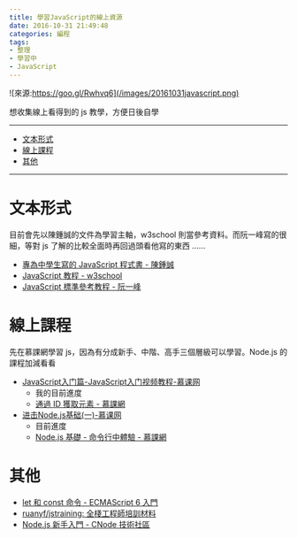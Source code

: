 ```yaml
---
title: 學習JavaScript的線上資源
date: 2016-10-31 21:49:48
categories: 編程
tags:
- 整理
- 學習中
- JavaScript
---
```


![來源:https://goo.gl/Rwhvq6](/images/20161031javascript.png)

想收集線上看得到的 js 教學，方便日後自學

<!-- more -->

---

<!-- toc -->

- [文本形式](#文本形式)
- [線上課程](#線上課程)
- [其他](#其他)

<!-- tocstop -->

---


# 文本形式

目前會先以陳鍾誠的文件為學習主軸，w3school 則當參考資料。而阮一峰寫的很細，等對 js 了解的比較全面時再回過頭看他寫的東西 ……

* [專為中學生寫的 JavaScript 程式書 - 陳鍾誠](https://ccckmit.gitbooks.io/javascript/content/)
* [JavaScript 教程 - w3school](http://www.w3school.com.cn/js/index.asp)
* [JavaScript 標準參考教程 - 阮一峰](http://javascript.ruanyifeng.com/#toc0)

# 線上課程

先在慕課網學習 js，因為有分成新手、中階、高手三個層級可以學習。Node.js 的課程加減看看

* [JavaScript入门篇-JavaScript入门视频教程-慕课网](http://www.imooc.com/learn/36)
  * 我的目前進度
  * [通過 ID 獲取元素 - 慕課網](http://www.imooc.com/code/469)
* [进击Node.js基础(一)-慕课网](http://www.imooc.com/learn/348)
  * 目前進度
  * [Node.js 基礎 - 命令行中體驗 - 慕課網](http://www.imooc.com/video/6695)


# 其他

- [let 和 const 命令 - ECMAScript 6 入門](http://es6.ruanyifeng.com/#docs/let)
- [ruanyf/jstraining: 全棧工程師培訓材料](https://github.com/ruanyf/jstraining)
- [Node.js 新手入門 - CNode 技術社區](https://cnodejs.org/getstart)
